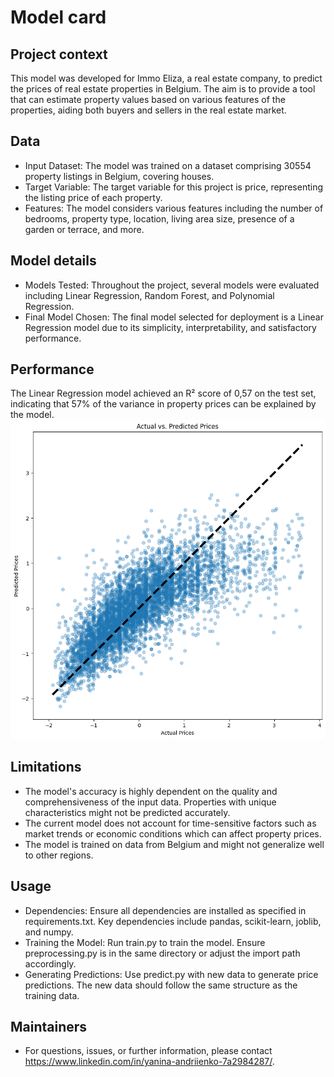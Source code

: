 # Model card

## Project context

This model was developed for Immo Eliza, a real estate company, to predict the prices of real estate properties in Belgium. The aim is to provide a tool that can estimate property values based on various features of the properties, aiding both buyers and sellers in the real estate market.

## Data

- Input Dataset: The model was trained on a dataset comprising 30554 property listings in Belgium, covering houses.
- Target Variable: The target variable for this project is price, representing the listing price of each property.
- Features: The model considers various features including the number of bedrooms, property type, location, living area size, presence of a garden or terrace, and more.

## Model details

- Models Tested: Throughout the project, several models were evaluated including Linear Regression, Random Forest, and Polynomial Regression.
- Final Model Chosen: The final model selected for deployment is a Linear Regression model due to its simplicity, interpretability, and satisfactory performance.

## Performance

The Linear Regression model achieved an R² score of 0,57 on the test set, indicating that 57% of the variance in property prices can be explained by the model.
![alt text](image.png)

## Limitations

- The model's accuracy is highly dependent on the quality and comprehensiveness of the input data. Properties with unique characteristics might not be predicted accurately.
- The current model does not account for time-sensitive factors such as market trends or economic conditions which can affect property prices.
- The model is trained on data from Belgium and might not generalize well to other regions.

## Usage

- Dependencies: Ensure all dependencies are installed as specified in requirements.txt. Key dependencies include pandas, scikit-learn, joblib, and numpy.
- Training the Model: Run train.py to train the model. Ensure preprocessing.py is in the same directory or adjust the import path accordingly.
- Generating Predictions: Use predict.py with new data to generate price predictions. The new data should follow the same structure as the training data.

## Maintainers

- For questions, issues, or further information, please contact https://www.linkedin.com/in/yanina-andriienko-7a2984287/.
